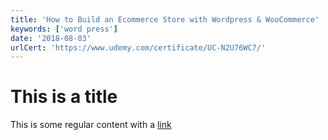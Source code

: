 ```yaml
---
title: 'How to Build an Ecommerce Store with Wordpress & WooCommerce'
keywords: ['word press']
date: '2018-08-03'
urlCert: 'https://www.udemy.com/certificate/UC-N2U76WC7/'
---
```


# This is a title

This is some regular content with a [link](https://google.com)